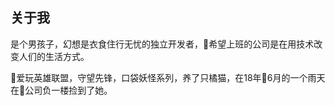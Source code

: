 ## 关于我

是个男孩子，幻想是衣食住行无忧的独立开发者，希望上班的公司是在用技术改变人们的生活方式。  

爱玩英雄联盟，守望先锋，口袋妖怪系列，养了只橘猫，在18年6月的一个雨天在公司负一楼捡到了她。



